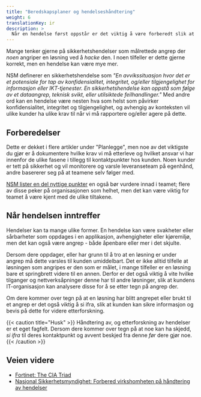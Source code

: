 ```yaml
---
title: "Beredskapsplaner og hendelseshåndtering"
weight: 6
translationKey: ir
description: >
  Når en hendelse først oppstår er det viktig å være forberedt slik at en unngår å kaste bort verdifull tid på aktiviteter som burde vært klart i forkant. Hvem skal varsles, hvem har ansvar og hvem kan hjelpe? 
---
```


Mange tenker gjerne på sikkerhetshendelser som målrettede angrep der _noen_ angriper en løsning ved å _hacke_ den. I noen tilfeller er dette gjerne korrekt, men en hendelse kan være mye mer.  

NSM definerer en sikkerhetshendelse som _"En avvikssituasjon hvor det er et potensiale for tap av konfidensialitet, integritet, og/eller tilgjengelighet for informasjon eller IKT-tjenester. En sikkerhetshendelse kan oppstå som følge av et dataangrep, teknisk svikt, eller utilsiktede feilhandlinger."_ Med andre ord kan en hendelse være nesten hva som helst som påvirker konfidensialitet, integritet og tilgjengelighet, og avhengig av konteksten vil ulike kunder ha ulike krav til når vi må rapportere og/eller agere på dette. 

## Forberedelser
Dette er dekket i flere artikler under "<Link to="/planlegge/introduksjon">Planlegge</Link>", men noe av det viktigste du gjør er å dokumentere hvilke krav vi må etterleve og hvilket ansvar vi har innenfor de ulike fasene i tillegg til kontaktpunkter hos kunden. Noen kunder er tett på sikkerhet og vil monitorere og varsle leveranseteam på egenhånd, andre basererer seg på at teamene selv følger med.

[NSM lister en del nyttige punkter](https://nsm.no/regelverk-og-hjelp/rad-og-anbefalinger/grunnprinsipper-for-ikt-sikkerhet/handtere-og-gjenopprette/forbered-virksomheten-pa-handtering-av-hendelser/) en også bør vurdere innad i teamet; flere av disse peker på  organisasjonen som helhet, men det kan være viktig for teamet å være kjent med de ulike tiltakene. 

## Når hendelsen inntreffer
Hendelser kan ta mange ulike former. En hendelse kan være svakheter eller sårbarheter som oppdages i en applikasjon, avhengigheter eller kjøremiljø, men det kan også være angrep - både åpenbare eller mer i det skjulte. 

Dersom dere oppdager, eller har grunn til å tro at en løsning er under angrep må dette varsles til kunden umiddelbart. Det er ikke alltid tilfelle at løsningen som angripes er den som er målet, i mange tilfeller er en løsning bare et springbrett videre til en annen. Derfor er det også viktig å vite hvilke tilganger og nettverksåpninger denne har til andre løsninger, slik at kundens IT-organisasjon kan analysere disse for å se etter tegn på angrep der. 

Om dere kommer over tegn på at en løsning har blitt angrepet eller brukt til et angrep er det også viktig å si ifra, slik at kunden kan sikre informasjon og bevis på dette for videre etterforskning. 

{{< caution title="Husk" >}}
Håndtering av, og etterforskning av hendelser er et eget fagfelt. Dersom dere kommer over tegn på at noe kan ha skjedd, _si ifra_ til deres kontaktpunkt og avvent beskjed fra denne _før_ dere gjør noe.
{{< /caution >}}


## Veien videre
* [Fortinet: The CIA Triad](https://www.fortinet.com/resources/cyberglossary/cia-triad)
* [Nasjonal Sikkerhetsmyndighet: Forbered virkshomheten på håndtering av hendelser](https://nsm.no/regelverk-og-hjelp/rad-og-anbefalinger/grunnprinsipper-for-ikt-sikkerhet/handtere-og-gjenopprette/forbered-virksomheten-pa-handtering-av-hendelser/)
